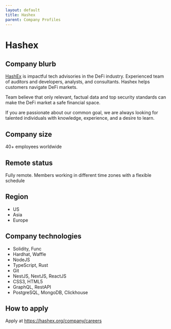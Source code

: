 ```yaml
---
layout: default
title: Hashex
parent: Company Profiles
---
```


# Hashex

## Company blurb

[HashEx](https://hashex.org/company/about-us) is impactful tech advisories in the DeFi industry. Experienced team of auditors and developers, analysts, and consultants. Hashex helps customers navigate DeFi markets.

Team believe that only relevant, factual data and top security standards can make the DeFi market a safe financial space.

If you are passionate about our common goal, we are always looking for talented individuals with knowledge, experience, and a desire to learn.

## Company size

40+ employees worldwide

## Remote status

Fully remote.
Members working in different time zones with a flexible schedule

## Region

- US
- Asia
- Europe

## Company technologies

- Solidity, Func
- Hardhat, Waffle
- NodeJS
- TypeScript, Rust
- Git
- NestJS, NextJS, ReactJS
- CSS3, HTML5
- GraphQL, RestAPI
- PostgreSQL, MongoDB, Clickhouse

## How to apply

Apply at https://hashex.org/company/careers
